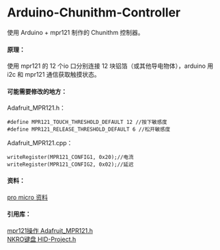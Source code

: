 # Arduino-Chunithm-Controller
使用 Arduino + mpr121 制作的 Chunithm 控制器。

#### 原理：  
使用 mpr121 的 12 个io 口分别连接 12 块铝箔（或其他导电物体），arduino 用 i2c 和 mpr121 通信获取触摸状态。    

#### 可能需要修改的地方：  
Adafruit_MPR121.h：  
```
#define MPR121_TOUCH_THRESHOLD_DEFAULT 12 //按下敏感度
#define MPR121_RELEASE_THRESHOLD_DEFAULT 6 //松开敏感度
```  
Adafruit_MPR121.cpp：  
```
writeRegister(MPR121_CONFIG1, 0x20);//电流
writeRegister(MPR121_CONFIG2, 0x02);//延迟
```  

#### 资料：  
[pro micro 资料](https://learn.sparkfun.com/tutorials/pro-micro--fio-v3-hookup-guide/hardware-overview-pro-micro)    

#### 引用库：  
[mpr121操作 Adafruit_MPR121.h](https://github.com/adafruit/Adafruit_MPR121)  
[NKRO键盘 HID-Project.h](https://github.com/NicoHood/HID)  

